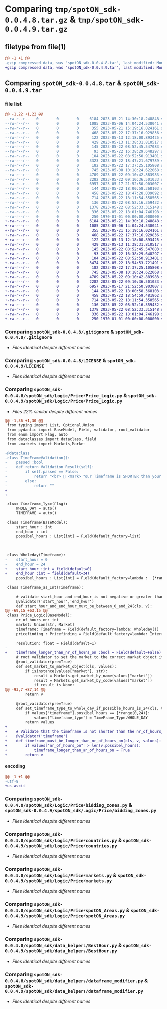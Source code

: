 # Comparing `tmp/spotON_sdk-0.0.4.8.tar.gz` & `tmp/spotON_sdk-0.0.4.9.tar.gz`

## filetype from file(1)

```diff
@@ -1 +1 @@
-gzip compressed data, was "spotON_sdk-0.0.4.8.tar", last modified: Mon May 22 18:47:32 2023, max compression
+gzip compressed data, was "spotON_sdk-0.0.4.9.tar", last modified: Mon May 22 18:55:07 2023, max compression
```

## Comparing `spotON_sdk-0.0.4.8.tar` & `spotON_sdk-0.0.4.9.tar`

### file list

```diff
@@ -1,22 +1,22 @@
--rw-r--r--   0        0        0     6184 2023-05-21 14:30:18.248848 spotON_sdk-0.0.4.8/.gitignore
--rw-r--r--   0        0        0     1085 2023-05-06 14:04:24.538041 spotON_sdk-0.0.4.8/LICENSE
--rw-r--r--   0        0        0      355 2023-05-21 15:19:16.024161 spotON_sdk-0.0.4.8/pyproject.toml
--rw-r--r--   0        0        0      468 2023-05-22 17:37:16.929836 spotON_sdk-0.0.4.8/spotON_sdk/Logic/Feedback/Feedback.py
--rw-r--r--   0        0        0      122 2023-05-13 12:18:00.893425 spotON_sdk-0.0.4.8/spotON_sdk/Logic/Feedback/Sensors.py
--rw-r--r--   0        0        0      429 2023-05-13 11:38:31.810517 spotON_sdk-0.0.4.8/spotON_sdk/Logic/Feedback/Units.py
--rw-r--r--   0        0        0      145 2023-05-22 08:52:45.547083 spotON_sdk-0.0.4.8/spotON_sdk/Logic/Feedback/__init__.py
--rw-r--r--   0        0        0       93 2023-05-22 16:38:29.648297 spotON_sdk-0.0.4.8/spotON_sdk/Logic/Output/Switchtypes.py
--rw-r--r--   0        0        0      104 2023-05-22 08:52:50.913401 spotON_sdk-0.0.4.8/spotON_sdk/Logic/Output/__init__.py
--rw-r--r--   0        0        0     3323 2023-05-22 18:47:21.679789 spotON_sdk-0.0.4.8/spotON_sdk/Logic/Price/Price_Logic.py
--rw-r--r--   0        0        0      182 2023-05-22 17:37:25.105808 spotON_sdk-0.0.4.8/spotON_sdk/Logic/Price/__init__.py
--rw-r--r--   0        0        0      745 2023-05-08 10:18:24.622068 spotON_sdk-0.0.4.8/spotON_sdk/Logic/Price/bidding_zones.py
--rw-r--r--   0        0        0     4709 2023-05-22 09:10:42.883983 spotON_sdk-0.0.4.8/spotON_sdk/Logic/Price/countries.py
--rw-r--r--   0        0        0     2282 2023-05-22 09:10:36.501033 spotON_sdk-0.0.4.8/spotON_sdk/Logic/Price/markets.py
--rw-r--r--   0        0        0     6957 2023-05-17 21:52:50.903007 spotON_sdk-0.0.4.8/spotON_sdk/Logic/Price/spotON_Areas.py
--rw-r--r--   0        0        0      144 2023-05-22 18:00:58.368103 spotON_sdk-0.0.4.8/spotON_sdk/Logic/__init__.py
--rw-r--r--   0        0        0      458 2023-05-22 18:47:28.039092 spotON_sdk-0.0.4.8/spotON_sdk/__init__.py
--rw-r--r--   0        0        0      714 2023-05-22 18:11:54.358565 spotON_sdk-0.0.4.8/spotON_sdk/data_helpers/BestHour.py
--rw-r--r--   0        0        0      136 2023-05-22 08:52:16.359432 spotON_sdk-0.0.4.8/spotON_sdk/data_helpers/__init__.py
--rw-r--r--   0        0        0     1378 2023-05-22 08:52:33.315148 spotON_sdk-0.0.4.8/spotON_sdk/data_helpers/dataframe_modifier.py
--rw-r--r--   0        0        0      336 2023-05-22 18:01:04.746198 spotON_sdk-0.0.4.8/spotON_sdk/spotON_controller.py
--rw-r--r--   0        0        0      250 1970-01-01 00:00:00.000000 spotON_sdk-0.0.4.8/PKG-INFO
+-rw-r--r--   0        0        0     6184 2023-05-21 14:30:18.248848 spotON_sdk-0.0.4.9/.gitignore
+-rw-r--r--   0        0        0     1085 2023-05-06 14:04:24.538041 spotON_sdk-0.0.4.9/LICENSE
+-rw-r--r--   0        0        0      355 2023-05-21 15:19:16.024161 spotON_sdk-0.0.4.9/pyproject.toml
+-rw-r--r--   0        0        0      468 2023-05-22 17:37:16.929836 spotON_sdk-0.0.4.9/spotON_sdk/Logic/Feedback/Feedback.py
+-rw-r--r--   0        0        0      122 2023-05-13 12:18:00.893425 spotON_sdk-0.0.4.9/spotON_sdk/Logic/Feedback/Sensors.py
+-rw-r--r--   0        0        0      429 2023-05-13 11:38:31.810517 spotON_sdk-0.0.4.9/spotON_sdk/Logic/Feedback/Units.py
+-rw-r--r--   0        0        0      145 2023-05-22 08:52:45.547083 spotON_sdk-0.0.4.9/spotON_sdk/Logic/Feedback/__init__.py
+-rw-r--r--   0        0        0       93 2023-05-22 16:38:29.648297 spotON_sdk-0.0.4.9/spotON_sdk/Logic/Output/Switchtypes.py
+-rw-r--r--   0        0        0      104 2023-05-22 08:52:50.913401 spotON_sdk-0.0.4.9/spotON_sdk/Logic/Output/__init__.py
+-rw-r--r--   0        0        0     3474 2023-05-22 18:54:53.721491 spotON_sdk-0.0.4.9/spotON_sdk/Logic/Price/Price_Logic.py
+-rw-r--r--   0        0        0      182 2023-05-22 17:37:25.105808 spotON_sdk-0.0.4.9/spotON_sdk/Logic/Price/__init__.py
+-rw-r--r--   0        0        0      745 2023-05-08 10:18:24.622068 spotON_sdk-0.0.4.9/spotON_sdk/Logic/Price/bidding_zones.py
+-rw-r--r--   0        0        0     4709 2023-05-22 09:10:42.883983 spotON_sdk-0.0.4.9/spotON_sdk/Logic/Price/countries.py
+-rw-r--r--   0        0        0     2282 2023-05-22 09:10:36.501033 spotON_sdk-0.0.4.9/spotON_sdk/Logic/Price/markets.py
+-rw-r--r--   0        0        0     6957 2023-05-17 21:52:50.903007 spotON_sdk-0.0.4.9/spotON_sdk/Logic/Price/spotON_Areas.py
+-rw-r--r--   0        0        0      144 2023-05-22 18:00:58.368103 spotON_sdk-0.0.4.9/spotON_sdk/Logic/__init__.py
+-rw-r--r--   0        0        0      458 2023-05-22 18:54:59.481862 spotON_sdk-0.0.4.9/spotON_sdk/__init__.py
+-rw-r--r--   0        0        0      714 2023-05-22 18:11:54.358565 spotON_sdk-0.0.4.9/spotON_sdk/data_helpers/BestHour.py
+-rw-r--r--   0        0        0      136 2023-05-22 08:52:16.359432 spotON_sdk-0.0.4.9/spotON_sdk/data_helpers/__init__.py
+-rw-r--r--   0        0        0     1378 2023-05-22 08:52:33.315148 spotON_sdk-0.0.4.9/spotON_sdk/data_helpers/dataframe_modifier.py
+-rw-r--r--   0        0        0      336 2023-05-22 18:01:04.746198 spotON_sdk-0.0.4.9/spotON_sdk/spotON_controller.py
+-rw-r--r--   0        0        0      250 1970-01-01 00:00:00.000000 spotON_sdk-0.0.4.9/PKG-INFO
```

### Comparing `spotON_sdk-0.0.4.8/.gitignore` & `spotON_sdk-0.0.4.9/.gitignore`

 * *Files identical despite different names*

### Comparing `spotON_sdk-0.0.4.8/LICENSE` & `spotON_sdk-0.0.4.9/LICENSE`

 * *Files identical despite different names*

### Comparing `spotON_sdk-0.0.4.8/spotON_sdk/Logic/Price/Price_Logic.py` & `spotON_sdk-0.0.4.9/spotON_sdk/Logic/Price/Price_Logic.py`

 * *Files 22% similar despite different names*

```diff
@@ -1,36 +1,30 @@
 from typing import List, Optional,Union
 from pydantic import BaseModel, Field, validator, root_validator
 from enum import Flag, auto
 from dataclasses import dataclass, field
 from .markets import Markets,Market
 
-@dataclass
-class TimeFrameValidation():
-    passed :bool
-    def return_Validation_Result(self):
-        if self.passed == False:
-            return "<br> 🚨 <mark> Your Timeframe is SHORTER than your desired ON Time</mark> "
-        else:
-            return ""
+
+
 
 class TimeFrame_Type(Flag):
     WHOLE_DAY = auto()
     TIMEFRAME = auto()
 
 class Timeframe(BaseModel):
     start_hour : int 
     end_hour : int 
     possibel_hours : List[int] = Field(default_factory=list)
 
 
 
 class Wholeday(Timeframe):
-    start_hour = 0
-    end_hour = 24 
+    start_hour :int = field(default=0)
+    end_hour :int = field(default=24)
     possibel_hours : List[int] = Field(default_factory=lambda :  [*range(0,24)])
 
 class Timeframe_as_Int(Timeframe):
 
     # validate start_hour and end_hour is not negative or greater than 24
     @validator('start_hour','end_hour')
     def start_hour_and_end_hour_must_be_between_0_and_24(cls, v):
@@ -69,15 +63,15 @@
 class Price_Logic(BaseModel):
     nr_of_hours_on: int
     market: Union[str, Market] 
     timeframe: Timeframe = Field(default_factory=lambda: Wholeday())
     pricefinding : Pricefinding = Field(default_factory=lambda: Interrupted())
 
     resolution: float = Field(default=1)
-
+    timeframe_longer_than_nr_of_hours_on :bool = Field(default=False)
     # root validator to set the market to the correct market object if it is a string
     @root_validator(pre=True)
     def set_market_to_market_object(cls, values):
         if isinstance(values["market"], str):
             result = Markets.get_market_by_name(values["market"])
             result = Markets.get_market_by_code(values["market"])
             if result is None:
@@ -93,7 +87,14 @@
         return v
     
     @root_validator(pre=True)
     def set_timeframe_type_to_whole_day_if_possible_hours_is_24(cls, values):
         if values["timeframe"].possibel_hours == [*range(0,24)]:
             values["timeframe_type"] = TimeFrame_Type.WHOLE_DAY
         return values
+
+    # Validate that the timeframe is not shorter than the nr_of_hours_on
+    @validator('timeframe')
+    def timeframe_must_be_longer_than_nr_of_hours_on(cls, v, values):
+        if values["nr_of_hours_on"] > len(v.possibel_hours):
+            timeframe_longer_than_nr_of_hours_on = True
+        return v
```

#### encoding

```diff
@@ -1 +1 @@
-utf-8
+us-ascii
```

### Comparing `spotON_sdk-0.0.4.8/spotON_sdk/Logic/Price/bidding_zones.py` & `spotON_sdk-0.0.4.9/spotON_sdk/Logic/Price/bidding_zones.py`

 * *Files identical despite different names*

### Comparing `spotON_sdk-0.0.4.8/spotON_sdk/Logic/Price/countries.py` & `spotON_sdk-0.0.4.9/spotON_sdk/Logic/Price/countries.py`

 * *Files identical despite different names*

### Comparing `spotON_sdk-0.0.4.8/spotON_sdk/Logic/Price/markets.py` & `spotON_sdk-0.0.4.9/spotON_sdk/Logic/Price/markets.py`

 * *Files identical despite different names*

### Comparing `spotON_sdk-0.0.4.8/spotON_sdk/Logic/Price/spotON_Areas.py` & `spotON_sdk-0.0.4.9/spotON_sdk/Logic/Price/spotON_Areas.py`

 * *Files identical despite different names*

### Comparing `spotON_sdk-0.0.4.8/spotON_sdk/data_helpers/BestHour.py` & `spotON_sdk-0.0.4.9/spotON_sdk/data_helpers/BestHour.py`

 * *Files identical despite different names*

### Comparing `spotON_sdk-0.0.4.8/spotON_sdk/data_helpers/dataframe_modifier.py` & `spotON_sdk-0.0.4.9/spotON_sdk/data_helpers/dataframe_modifier.py`

 * *Files identical despite different names*

